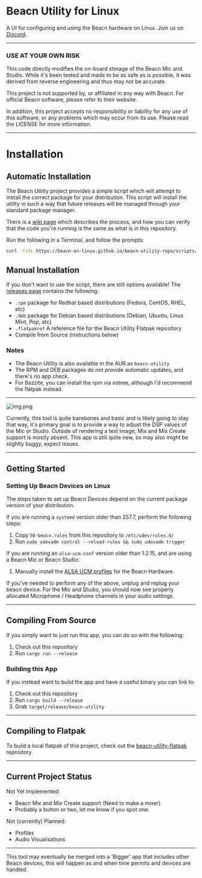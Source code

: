 # Beacn Utility for Linux

A UI for configuring and using the Beacn hardware on Linux. Join us on [Discord](https://discord.gg/PdsscuEhMh).

***

### USE AT YOUR OWN RISK

This code directly modifies the on-board storage of the Beacn Mic and Studio. While it's been tested and made to
be as safe as is possible, it was derived from reverse engineering and thus may not be accurate.

This project is not supported by, or affiliated in any way with Beacn. For official Beacn software, please refer
to their website.

In addition, this project accepts no responsibility or liability for any use of this software, or any problems
which may occur from its use. Please read the LICENSE for more information.

***
# Installation

## Automatic Installation
The Beacn Utility project provides a simple script which will attempt to install the correct package for your
distribution. This script will install the utility in such a way that future releases will be managed through your
standard package manager.

There is a [wiki page](https://github.com/beacn-on-linux/beacn-utility/wiki/Release-Transparency) which describes the
process, and how you can verify that the code you're running is the same as what is in this repository.

Run the following in a Terminal, and follow the prompts:
```bash
curl -fsSL https://beacn-on-linux.github.io/beacn-utility-repo/scripts/install.sh | bash
```

## Manual Installation
If you don't want to use the script, there are still options available! The [releases page](https://github.com/beacn-on-linux/beacn-utility/releases/latest) 
contains the following:

* `.rpm` package for Redhat based distributions (Fedora, CentOS, RHEL, etc)
* `.deb` package for Debian based distributions (Debian, Ubuntu, Linux Mint, Pop, etc)
* `.flatpakref` A reference file for the Beacn Utility Flatpak repository
* Compile from Source (instructions below)

### Notes
 * The Beacn Utility is also available in the AUR as `beacn-utility`
 * The RPM and DEB packages do not provide automatic updates, and there's no app check.
 * For Bazzite, you can install the rpm via ostree, although I'd recommend the flatpak instead.

***
![img.png](.github/resources/img.png)

Currently, this tool is quite barebones and basic and is likely going to stay that way, it's primary goal is to provide
a way to adjust the DSP values of the Mic or Studio. Outside of rendering a test image, Mix and Mix Create support is
mostly absent. This app is still quite new, so may also might be slightly buggy, expect issues.
***

## Getting Started

### Setting Up Beacn Devices on Linux

The steps taken to set up Beacn Devices depend on the current package version of your distribution.

If you are running a `systemd` version older than 257.7, perform the following steps:
1) Copy `50-beacn.rules` from this repository to `/etc/udev/rules.d/`
2) Run `sudo udevadm control --reload-rules && sudo udevadm trigger` 

If you are running an `alsa-ucm-conf` version older than 1.2.15, and are using a Beacn Mic or Beacn Studio:
1) Manually install the [ALSA UCM profiles](https://github.com/beacn-on-linux/beacn-ucm-profiles) for the Beacn Hardware.

If you've needed to perform any of the above, unplug and replug your beacn device. For the Mic and Studio, you should
now see properly allocated Microphone / Headphone channels in your audio settings.
***

## Compiling From Source

If you simply want to just run this app, you can do so with the following:

1) Check out this repository
2) Run `cargo run --release`

### Building this App

If you instead want to build the app and have a useful binary you can link to:

1) Check out this repository
2) Run `cargo build --release`
3) Grab `target/release/beacn-utility`

***

## Compiling to Flatpak

To build a local flatpak of this project, check out the [beacn-utility-flatpak](https://github.com/beacn-on-linux/beacn-utility-flatpak)
repository.

***
## Current Project Status

Not Yet Implemented:
* Beacn Mix and Mix Create support (Need to make a mixer)
* Probably a button or two, let me know if you spot one.

Not (currently) Planned:
* Profiles
* Audio Visualisations

***

This tool may eventually be merged into a 'Bigger' app that includes other Beacn devices, this will happen as and
when time permits and devices are handled.
